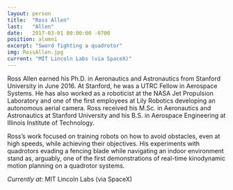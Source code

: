```yaml
---
layout: person
title:  "Ross Allen"
last:   "Allen"
date:   2017-03-01 00:00:00 -0700
position: alumni
excerpt: "Sword fighting a quadrotor"
img: RossAllen.jpg
current: "MIT Lincoln Labs (via SpaceX)"
---
```


Ross Allen earned his Ph.D. in Aeronautics and Astronautics from Stanford University in June 2016. At Stanford, he was a UTRC Fellow in Aerospace Systems. He has also worked as a roboticist at the NASA Jet Propulsion Laboratory and one of the first employees at Lily Robotics developing an autonomous aerial camera. Ross received his M.Sc. in Aeronautics and Astronautics at Stanford University and his B.S. in Aerospace Engineering at Illinois Institute of Technology.

Ross’s work focused on training robots on how to avoid obstacles, even at high speeds, while achieving their objectives. His experiments with quadrotors evading a fencing blade while navigating an indoor environment stand as, arguably, one of the first demonstrations of real-time kinodynamic motion planning on a quadrotor systems.

*Currently at*: MIT Lincoln Labs (via SpaceX)